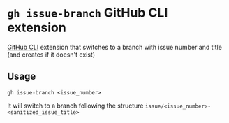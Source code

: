 # `gh issue-branch` GitHub CLI extension

[GitHub CLI](https://github.com/cli/cli) extension that switches to a branch with
issue number and title (and creates if it doesn't exist)

## Usage

```
gh issue-branch <issue_number>
```

It will switch to a branch following the structure `issue/<issue_number>-<sanitized_issue_title>`
